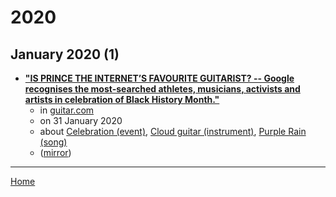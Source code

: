 # 2020

## January 2020 (1)

 - [**"IS PRINCE THE INTERNET’S FAVOURITE GUITARIST? -- Google recognises the most-searched athletes, musicians, activists and artists in celebration of Black History Month."**](https://guitar.com/news/music-news/google-black-history-month-prince-most-searched-guitar-solo/)
    - in [guitar.com](../../publications/guitar-com/index.md)
    - on 31 January 2020
    - about [Celebration (event)](../../topics/event/celebration/index.md), [Cloud guitar (instrument)](../../topics/instrument/cloud-guitar/index.md), [Purple Rain (song)](../../topics/song/purple-rain/index.md)
    - ([mirror](https://web.archive.org/web/*/https://guitar.com/news/music-news/google-black-history-month-prince-most-searched-guitar-solo/))

----

[Home](../index.md)
